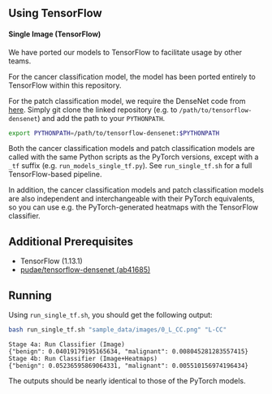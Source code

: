 ## Using TensorFlow 

#### Single Image (TensorFlow)

We have ported our models to TensorFlow to facilitate usage by other teams. 

For the cancer classification model, the model has been ported entirely to TensorFlow within this repository.

For the patch classification model, we require the DenseNet code from [here](https://github.com/pudae/tensorflow-densenet). Simply git clone the linked repository (e.g. to `/path/to/tensorflow-densenet`) and add the path to your  `PYTHONPATH`. 

```bash
export PYTHONPATH=/path/to/tensorflow-densenet:$PYTHONPATH
```

Both the cancer classification models and patch classification models are called with the same Python scripts as the PyTorch versions, except with a `_tf` suffix (e.g. `run_models_single_tf.py`). See `run_single_tf.sh` for a full TensorFlow-based pipeline.  

In addition, the cancer classification models and patch classification models are also independent and interchangeable with their PyTorch equivalents, so you can use e.g. the PyTorch-generated heatmaps with the TensorFlow classifier. 

## Additional Prerequisites

* TensorFlow (1.13.1)
* [pudae/tensorflow-densenet (ab41685)](https://github.com/pudae/tensorflow-densenet)

## Running 

Using `run_single_tf.sh`, you should get the following output:

```bash
bash run_single_tf.sh "sample_data/images/0_L_CC.png" "L-CC"
``` 

```
Stage 4a: Run Classifier (Image)
{"benign": 0.04019179195165634, "malignant": 0.008045281283557415}
Stage 4b: Run Classifier (Image+Heatmaps)
{"benign": 0.05236595869064331, "malignant": 0.005510156974196434}
```

The outputs should be nearly identical to those of the PyTorch models.
